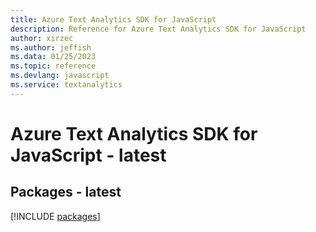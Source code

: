 ```yaml
---
title: Azure Text Analytics SDK for JavaScript
description: Reference for Azure Text Analytics SDK for JavaScript
author: xirzec
ms.author: jeffish
ms.data: 01/25/2023
ms.topic: reference
ms.devlang: javascript
ms.service: textanalytics
---
```

# Azure Text Analytics SDK for JavaScript - latest
## Packages - latest
[!INCLUDE [packages](text-analytics-index.md)]